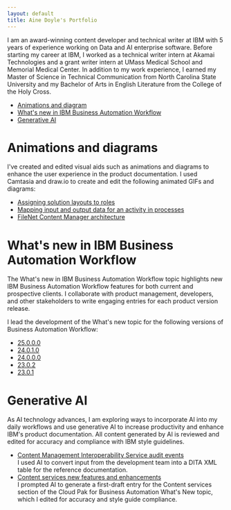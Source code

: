 ```yaml
---
layout: default
title: Aine Doyle's Portfolio
---
```


I am an award-winning content developer and technical writer at IBM with 5 years of experience working on Data and AI enterprise software. Before starting my career at IBM, I worked as a technical writer intern at Akamai Technologies and a grant writer intern at UMass Medical School and Memorial Medical Center. In addition to my work experience, I earned my Master of Science in Technical Communication from North Carolina State University and my Bachelor of Arts in English Literature from the College of the Holy Cross.

- [Animations and diagram](#animations-and-diagrams)
- [What's new in IBM Business Automation Workflow](#whats-new-in-ibm-business-automation-workflow)
- [Generative AI](#generative-ai)

# Animations and diagrams
I've created and edited visual aids such as animations and diagrams to enhance the user experience in the product documentation. I used Camtasia and draw.io to create and edit the following animated GIFs and diagrams:

- [Assigning solution layouts to roles](https://www.ibm.com/docs/en/baw/25.0.0?topic=layouts-creating-custom-solution#roles__title__1)
- [Mapping input and output data for an activity in processes](https://www.ibm.com/docs/en/baw/25.0.0?topic=variables-mapping-input-output-data-activity-in-processes#taskgraphical_data_mapping__graphical_mapping_ex)
- [FileNet Content Manager architecture](https://www.ibm.com/docs/en/cloud-paks/cp-biz-automation/25.0.0?topic=reference-cloud-pak-business-automation-architecture#concept_gjn_4kf_zcc__fncm)

# What's new in IBM Business Automation Workflow
The What's new in IBM Business Automation Workflow topic highlights new IBM Business Automation Workflow features for both current and prospective clients. I collaborate with product management, developers, and other stakeholders to write engaging entries for each product version release.

I lead the development of the What's new topic for the following versions of Business Automation Workflow:

- [25.0.0.0](https://www.ibm.com/docs/en/baw/25.0.0?topic=information-whats-new-in-25000)
- [24.0.1.0](https://www.ibm.com/docs/en/baw/24.0.x?topic=new-in-24010)
- [24.0.0.0](https://www.ibm.com/docs/en/baw/24.0.x?topic=new-in-24000)
- [23.0.2](https://www.ibm.com/docs/en/baw/23.0.x?topic=new-in-2302)
- [23.0.1](https://www.ibm.com/docs/en/baw/23.0.x?topic=new-in-2301)

# Generative AI
As AI technology advances, I am exploring ways to incorporate AI into my daily workflows and use generative AI to increase productivity and enhance IBM's product documentation. All content generated by AI is reviewed and edited for accuracy and compliance with IBM style guidelines.

- [Content Management Interoperability Service audit events](https://www.ibm.com/docs/en/cloud-paks/cp-biz-automation/25.0.0?topic=records-filenet-content-manager-audit-log#reference_ic5_hjh_gfc__cmis_audit_events__title__1)<br>
I used AI to convert input from the development team into a DITA XML table for the reference documentation.
- [Content services new features and enhancements](https://www.ibm.com/docs/en/cloud-paks/cp-biz-automation/25.0.0?topic=notes-whats-new-in-2500#whatsnew__content)<br>
I prompted AI to generate a first-draft entry for the Content services section of the Cloud Pak for Business Automation What's New topic, which I edited for accuracy and style guide compliance.


